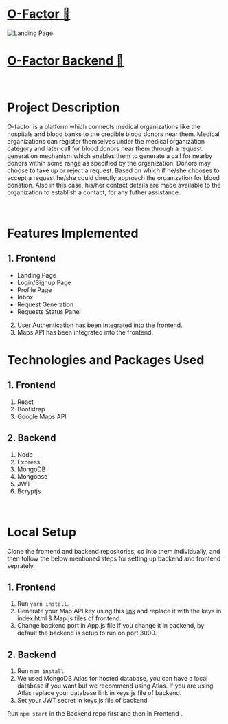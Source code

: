 ﻿# [O-Factor 🔗](https://ofactor.netlify.app/home)

![Landing Page](./readme_assets/1.png)
<!-- ![Navigation](./readme_assets/2.png)
![Profile](./readme_assets/3.png)
![Nav Menu](./readme_assets/4.png) -->

# [O-Factor Backend 🔗](https://github.com/iamakshat01/bloodFinderApi)

<br/>

# Project Description

O-factor is a platform which connects medical organizations like the hospitals and blood banks to the credible blood donors near them. Medical organizations can register themselves under the medical organization category and later call for blood donors near them through a request generation mechanism which enables them to generate a call for nearby donors within some range as specified by the organization.
Donors may choose to take up or reject a request. Based on which if he/she chooses to accept a request he/she could directly approach the organization for blood donation. Also in this case, his/her contact details are made available to the organization to establish a contact, for any futher assistance.

<br/>



# Features Implemented

## 1. Frontend

   - Landing Page
   - Login/Signup Page
   - Profile Page
   - Inbox
   - Request Generation
   - Requests Status Panel

2. User Authentication has been integrated into the frontend.
3. Maps API has been integrated into the frontend.



# Technologies and Packages Used

## 1. Frontend

1. React
2. Bootstrap
3. Google Maps API


## 2. Backend

1. Node
2. Express
3. MongoDB
4. Mongoose
5. JWT
6. Bcryptjs

<br/>

# Local Setup

Clone the frontend and backend repositories, cd into them individually, and then follow the below mentioned steps for setting up backend and frontend seprately.

## 1. Frontend

1. Run `yarn install`.
2. Generate your Map API key using this [link](https://console.cloud.google.com/google/maps-apis/overview?pli=1) and replace it with the keys in index.html & Map.js files of frontend.
3. Change backend port in App.js file if you change it in backend, by default the backend is setup to run on port 3000.

## 2. Backend

1. Run `npm install`.
2. We used MongoDB Atlas for hosted database, you can have a local database if you want but we recommend using Atlas. If you are using Atlas replace your database link in keys.js file of backend.
3. Set your JWT secret in keys.js file of backend.

Run `npm start` in the Backend repo first and then in Frontend .

<br/>
